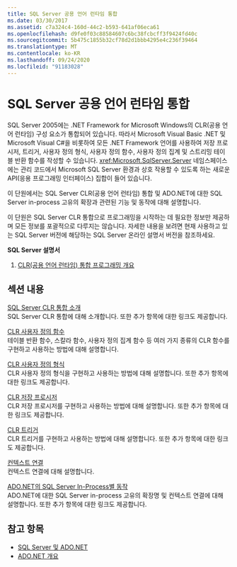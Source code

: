 ```yaml
---
title: SQL Server 공용 언어 런타임 통합
ms.date: 03/30/2017
ms.assetid: c7a324c4-160d-44c2-b593-641af06eca61
ms.openlocfilehash: d9fe0f03c88584607c6bc38fcbcff3f9424fd40c
ms.sourcegitcommit: 5b475c1855b32cf78d2d1bbb4295e4c236f39464
ms.translationtype: MT
ms.contentlocale: ko-KR
ms.lasthandoff: 09/24/2020
ms.locfileid: "91183028"
---
```

# <a name="sql-server-common-language-runtime-integration"></a>SQL Server 공용 언어 런타임 통합

SQL Server 2005에는 .NET Framework for Microsoft Windows의 CLR(공용 언어 런타임) 구성 요소가 통합되어 있습니다. 따라서 Microsoft Visual Basic .NET 및 Microsoft Visual C#을 비롯하여 모든 .NET Framework 언어를 사용하여 저장 프로시저, 트리거, 사용자 정의 형식, 사용자 정의 함수, 사용자 정의 집계 및 스트리밍 테이블 반환 함수를 작성할 수 있습니다. <xref:Microsoft.SqlServer.Server> 네임스페이스에는 관리 코드에서 Microsoft SQL Server 환경과 상호 작용할 수 있도록 하는 새로운 API(응용 프로그래밍 인터페이스) 집합이 들어 있습니다.  
  
 이 단원에서는 SQL Server CLR(공용 언어 런타임) 통합 및 ADO.NET에 대한 SQL Server in-process 고유의 확장과 관련된 기능 및 동작에 대해 설명합니다.  
  
 이 단원은 SQL Server CLR 통합으로 프로그래밍을 시작하는 데 필요한 정보만 제공하며 모든 정보를 포괄적으로 다루지는 않습니다. 자세한 내용을 보려면 현재 사용하고 있는 SQL Server 버전에 해당하는 SQL Server 온라인 설명서 버전을 참조하세요.  
  
 **SQL Server 설명서**  
  
1. [CLR(공용 언어 런타임) 통합 프로그래밍 개요](/sql/relational-databases/clr-integration/common-language-runtime-clr-integration-programming-concepts)  
  
## <a name="in-this-section"></a>섹션 내용  

 [SQL Server CLR 통합 소개](introduction-to-sql-server-clr-integration.md)  
 SQL Server CLR 통합에 대해 소개합니다. 또한 추가 항목에 대한 링크도 제공합니다.  
  
 [CLR 사용자 정의 함수](clr-user-defined-functions.md)  
 테이블 반환 함수, 스칼라 함수, 사용자 정의 집계 함수 등 여러 가지 종류의 CLR 함수를 구현하고 사용하는 방법에 대해 설명합니다.  
  
 [CLR 사용자 정의 형식](clr-user-defined-types.md)  
 CLR 사용자 정의 형식을 구현하고 사용하는 방법에 대해 설명합니다. 또한 추가 항목에 대한 링크도 제공합니다.  
  
 [CLR 저장 프로시저](clr-stored-procedures.md)  
 CLR 저장 프로시저를 구현하고 사용하는 방법에 대해 설명합니다. 또한 추가 항목에 대한 링크도 제공합니다.  
  
 [CLR 트리거](clr-triggers.md)  
 CLR 트리거를 구현하고 사용하는 방법에 대해 설명합니다. 또한 추가 항목에 대한 링크도 제공합니다.  
  
 [컨텍스트 연결](the-context-connection.md)  
 컨텍스트 연결에 대해 설명합니다.  
  
 [ADO.NET의 SQL Server In-Process별 동작](sql-server-in-process-specific-behavior-of-adonet.md)  
 ADO.NET에 대한 SQL Server in-process 고유의 확장명 및 컨텍스트 연결에 대해 설명합니다. 또한 추가 항목에 대한 링크도 제공합니다.  
  
## <a name="see-also"></a>참고 항목

- [SQL Server 및 ADO.NET](index.md)
- [ADO.NET 개요](../ado-net-overview.md)
